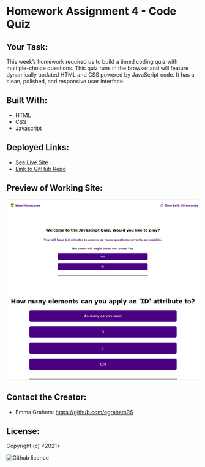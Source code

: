 # Homework Assignment 4 - Code Quiz

## Your Task:
This week’s homework required us to build a timed coding quiz with multiple-choice questions. This quiz runs in the browser and will feature dynamically updated HTML and CSS powered by JavaScript code. It has a clean, polished, and responsive user interface.

## Built With:
* HTML
* CSS
* Javascript

## Deployed Links:
* [See Live Site](https://egraham96.github.io/Code-Quiz/)
* [Link to GitHub Repo](https://github.com/egraham96/Code-Quiz/)
                                                                                        
## Preview of Working Site:
![Screenshot of Deployed Application](Assets/ScreenshotofDeployedApplication.PNG)
![Screenshot of Deployed Application](Assets/AnotherScreenshotofDeployedApplication.PNG)

## Contact the Creator:
* Emma Graham: https://github.com/egraham96

## License:
Copyright (c) <2021><Emma Graham>

![Github licence](http://img.shields.io/badge/license-MIT-blue.svg)
